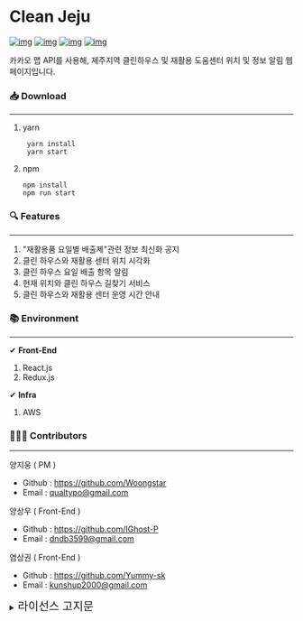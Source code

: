 # Clean Jeju

[![img](https://camo.githubusercontent.com/2cfe64a6b94c3c17464c04567ae35986e06fd8df8228fb373864152adad57bb7/68747470733a2f2f696d672e736869656c64732e696f2f6769746875622f6973737565732f436c65616e2d486f7573652d4a656a752f436c65616e2d486f7573652d4a656a75)](https://camo.githubusercontent.com/2cfe64a6b94c3c17464c04567ae35986e06fd8df8228fb373864152adad57bb7/68747470733a2f2f696d672e736869656c64732e696f2f6769746875622f6973737565732f436c65616e2d486f7573652d4a656a752f436c65616e2d486f7573652d4a656a75) [![img](https://camo.githubusercontent.com/049b077fa37eafeb0c01284794474e95a9417441602f3c23ed439fdac8232371/68747470733a2f2f696d672e736869656c64732e696f2f6769746875622f666f726b732f436c65616e2d486f7573652d4a656a752f436c65616e2d486f7573652d4a656a75)](https://camo.githubusercontent.com/049b077fa37eafeb0c01284794474e95a9417441602f3c23ed439fdac8232371/68747470733a2f2f696d672e736869656c64732e696f2f6769746875622f666f726b732f436c65616e2d486f7573652d4a656a752f436c65616e2d486f7573652d4a656a75) [![img](https://camo.githubusercontent.com/428e29f6bd69e4dc812e7288c8c3238bd18def16ea867f20360c65727956efbe/68747470733a2f2f696d672e736869656c64732e696f2f6769746875622f73746172732f436c65616e2d486f7573652d4a656a752f436c65616e2d486f7573652d4a656a75)](https://camo.githubusercontent.com/428e29f6bd69e4dc812e7288c8c3238bd18def16ea867f20360c65727956efbe/68747470733a2f2f696d672e736869656c64732e696f2f6769746875622f73746172732f436c65616e2d486f7573652d4a656a752f436c65616e2d486f7573652d4a656a75) [![img](https://camo.githubusercontent.com/ace29fb45f78771cee535c2488c72372be01058dc343f87a823259297651e7cb/68747470733a2f2f696d672e736869656c64732e696f2f6769746875622f6c6963656e73652f436c65616e2d486f7573652d4a656a752f436c65616e2d486f7573652d4a656a75)](https://camo.githubusercontent.com/ace29fb45f78771cee535c2488c72372be01058dc343f87a823259297651e7cb/68747470733a2f2f696d672e736869656c64732e696f2f6769746875622f6c6963656e73652f436c65616e2d486f7573652d4a656a752f436c65616e2d486f7573652d4a656a75)

카카오 맵 API를 사용해, 제주지역 클린하우스 및 재활용 도움센터 위치 및 정보 알림 웹페이지입니다.



### 📥 Download

------

1. yarn

   ```
    yarn install 
    yarn start
   ```

2. npm

   ```
   npm install
   npm run start
   ```



### 🔍 Features

------

1. "재활용품 요일별 배출제"관련 정보 최신화 공지
2. 클린 하우스와 재활용 센터 위치 시각화
3. 클린 하우스 요일 배출 항목 알림
4. 현재 위치와 클린 하우스 길찾기 서비스
5. 클린 하우스와 재활용 센터 운영 시간 안내

### 📚 Environment

------

✔ **Front-End**

1. React.js
2. Redux.js



✔ **Infra**

1. AWS



### 👨‍👨‍👦 Contributors

------



양지웅 ( PM )

- Github : https://github.com/Woongstar
- Email : [qualtypo@gmail.com](mailto:qualtypo@gmail.com)

양상우 ( Front-End ) 

+ Github : https://github.com/IGhost-P
+  Email : dndb3599@gmail.com

염상권 ( Front-End ) 

+ Github : https://github.com/Yummy-sk 
+ Email : kunshup2000@gmail.com

<details>
    <summary><span style="font-size: 20px">
        라이선스 고지문
        </span></summary>
    <div markdown="1">
<br/><br/>
<h1>OSS Notice | Clean-House-Jeju</h1>
<br/><br/>
This application is Copyright © (Clean-House-Jeju). All rights reserved.
<br/><br/>
The following sets forth attribution notices for third party software that may be contained in this application.
<br/><br/>
<h4>
    제주특별자치도 제주시 클린하우스 정보
        </h4>
<br/><br/>
https://www.data.go.kr/data/15058749/openapi.do
<br/><br/>
Copyright DATA.go.kr
<br/><br/>
<h4>
    서귀포시 클린하우스 정보 데이터
        </h4>
<br/><br/>
https://www.data.go.kr/data/15056472/fileData.do
<br/><br/>
Copyright DATA.go.kr
<br/><br/>
<h4>
    제주 재활용 도움센터 데이터
        </h4>
<br/><br/>
https://www.jeju.go.kr/nature/environment/recycle.htm 
<br/><br/>
Copyright 2019 제주특별자치도. All rights reserved
<br/><br/>
<h4>
    @testing-library/user-event
        </h4>
<br/><br/>
https://github.com/testing-library/user-event
<br/><br/>
Copyright 2020 Giorgio Polvara
<br/><br/>
MIT License
<br/><br/>
<h4>
    
   axios     </h4>
<br/><br/>
https://github.com/axios/axios
<br/><br/>
Copyright 2014-present Matt Zabriskie
<br/><br/>
MIT License
<br/><br/>
<h4>
    Bootstrap
        </h4>
<br/><br/>
https://github.com/twbs/bootstrap/
<br/><br/>
Copyright 2011-2017 Twitter, Inc.
<br/><br/>
Copyright 2011-2017 The Bootstrap Authors
<br/><br/>
MIT License
<br/><br/>
<h4>
    Create React App
        </h4>
<br/><br/>
https://github.com/facebook/create-react-app
<br/><br/>
Copyright 2013-present, Facebook, Inc.
<br/><br/>
MIT License
<br/><br/>
       <h4>Facebook React</h4>
<br/><br/>
https://github.com/facebook/react
<br/><br/>
Copyright 2013-present, Facebook, Inc.
<br/><br/>
MIT License
<br/><br/>
        <h4>
            jest-dom
        </h4>
<br/><br/>
https://github.com/testing-library/jest-dom
<br/><br/>
Copyright 2017 Kent C. Dodds
<br/><br/>
MIT License
<br/><br/>
        <h4>
            Material-UI
        </h4>
<br/><br/>
https://github.com/mui-org/material-ui
<br/><br/>
Copyright 2014 Call-Em-All
<br/><br/>
MIT License
<br/><br/>
        <h4>
            React Icons
        </h4>
<br/><br/>
https://github.com/react-icons/react-icons
<br/><br/>
Copyright 2018 kamijin_fanta
<br/><br/>
MIT License
<br/><br/>
        <h4>React Redux</h4>
<br/><br/>
https://github.com/reduxjs/react-redux
<br/><br/>
Copyright 2015-present Dan Abramov
<br/><br/>
MIT License
<br/><br/>
        <h4>
            React Testing Library
        </h4>
<br/><br/>
https://github.com/testing-library/react-testing-library
<br/><br/>
Copyright 2017 Kent C. Dodds
<br/><br/>
MIT License
<br/><br/>
        <h4>
            react-accessible-accordion
        </h4>
<br/><br/>
https://github.com/springload/react-accessible-accordion
<br/><br/>
MIT License
<br/><br/>
        <h4>
            React-Bootstrap
        </h4>
<br/><br/>
https://github.com/react-bootstrap/react-bootstrap
<br/><br/>
Copyright 2014-present Stephen J. Collings, Matthew Honnibal, Pieter Vanderwerff
<br/><br/>
MIT License
<br/><br/>
        <h4>
            react-infinite-scroll-component
        </h4>
<br/><br/>
https://github.com/ankeetmaini/react-infinite-scroll-component
<br/><br/>
Copyright Ankeet Maini
<br/><br/>
MIT License
<br/><br/>
        <h4>
            Redux
        </h4>
<br/><br/>
https://github.com/reduxjs/redux
<br/><br/>
Copyright 2015-present Dan Abramov
<br/><br/>
MIT License
<br/><br/>
        <h4>
            Redux DevTools Extension
        </h4>
<br/><br/>
https://github.com/zalmoxisus/redux-devtools-extension
<br/><br/>
Copyright 2015-present Mihail Diordiev
<br/><br/>
MIT License
<br/><br/>
        <h4>
            Redux Thunk
        </h4>
<br/><br/>
https://github.com/reduxjs/redux-thunk
<br/><br/>
Copyright 2015-present Dan Abramov
<br/><br/>
MIT License
<br/><br/>
        <h4>
            styled-components
        </h4>
<br/><br/>
https://github.com/styled-components/styled-components
<br/><br/>
Copyright 2016-present Glen Maddern and Maximilian Stoiber
<br/><br/>
MIT License
<br/><br/>
        <h4>
            styled-reset
        </h4>
<br/><br/>
https://github.com/zacanger/styled-reset
<br/><br/>
Copyright Zac Anger
<br/><br/>
GNU Lesser General Public License v3.0 or later
<br/><br/>
        <h4>
            web-vitals
        </h4>
<br/><br/>
https://github.com/GoogleChrome/web-vitals
<br/><br/>
Copyright 2020 Google LLC
<br/><br/>
Apache License 2.0
<br/><br/>
       <hr/>
       <h3>GNU Lesser General Public License v3.0 or later</h3>
<br/><br/>
GNU LESSER GENERAL PUBLIC LICENSE
<br/><br/>
Version 3, 29 June 2007
<br/><br/>
Copyright (C) 2007 Free Software Foundation, Inc. 
<br/><br/>
Everyone is permitted to copy and distribute verbatim copies of this license document, but changing it is not allowed.
<br/><br/>
This version of the GNU Lesser General Public License incorporates the terms and conditions of version 3 of the GNU General Public License, supplemented by the additional permissions listed below.
<br/><br/>
   0. Additional Definitions.
<br/>
<br/>
<br/>
      As used herein, "this License" refers to version 3 of the GNU Lesser General Public License, and the "GNU GPL" refers to version 3 of the GNU General Public License.
<br/>
<br/>
<br/>
      "The Library" refers to a covered work governed by this License, other than an Application or a Combined Work as defined below.
<br/>
<br/>
<br/>
      An "Application" is any work that makes use of an interface provided by the Library, but which is not otherwise based on the Library. Defining a subclass of a class defined by the Library is deemed a mode of using an interface provided by the Library.
<br/>
<br/>
<br/>
      A "Combined Work" is a work produced by combining or linking an Application with the Library. The particular version of the Library with which the Combined Work was made is also called the "Linked Version".
<br/>
<br/>
<br/>
      The "Minimal Corresponding Source" for a Combined Work means the Corresponding Source for the Combined Work, excluding any source code for portions of the Combined Work that, considered in isolation, are based on the Application, and not on the Linked Version.
<br/>
<br/>
<br/><br/>
      The "Corresponding Application Code" for a Combined Work means the object code and/or source code for the Application, including any data and utility programs needed for reproducing the Combined Work from the Application, but excluding the System Libraries of the Combined Work.
<br/><br/>
   1. Exception to Section 3 of the GNU GPL.
<br/><br/>
   You may convey a covered work under sections 3 and 4 of this License without being bound by section 3 of the GNU GPL.
<br/><br/>
   2. Conveying Modified Versions.
<br/><br/>
   If you modify a copy of the Library, and, in your modifications, a facility refers to a function or data to be supplied by an Application that uses the facility (other than as an argument passed when the facility is invoked), then you may convey a copy of the modified version:
<br/><br/>
      a) under this License, provided that you make a good faith effort to ensure that, in the event an Application does not supply the function or data, the facility still operates, and performs whatever part of its purpose remains meaningful, or
<br/><br/>
      b) under the GNU GPL, with none of the additional permissions of this License applicable to that copy.
<br/><br/>
   3. Object Code Incorporating Material from Library Header Files.
<br/><br/>
   The object code form of an Application may incorporate material from a header file that is part of the Library. You may convey such object code under terms of your choice, provided that, if the incorporated material is not limited to numerical parameters, data structure layouts and accessors, or small macros, inline functions and templates (ten or fewer lines in length), you do both of the following:
<br/><br/>
      a) Give prominent notice with each copy of the object code that the Library is used in it and that the Library and its use are covered by this License.
<br/><br/>
      b) Accompany the object code with a copy of the GNU GPL and this license document.
<br/><br/>
   4. Combined Works.
<br/><br/>
   You may convey a Combined Work under terms of your choice that, taken together, effectively do not restrict modification of the portions of the Library contained in the Combined Work and reverse engineering for debugging such modifications, if you also do each of the following:
<br/><br/>
      a) Give prominent notice with each copy of the Combined Work that the Library is used in it and that the Library and its use are covered by this License.
<br/><br/>
      b) Accompany the Combined Work with a copy of the GNU GPL and this license document.
<br/><br/>
      c) For a Combined Work that displays copyright notices during execution, include the copyright notice for the Library among these notices, as well as a reference directing the user to the copies of the GNU GPL and this license document.
<br/><br/>
      d) Do one of the following:
<br/><br/>
         0) Convey the Minimal Corresponding Source under the terms of this License, and the Corresponding Application Code in a form suitable for, and under terms that permit, the user to recombine or relink the Application with a modified version of the Linked Version to produce a modified Combined Work, in the manner specified by section 6 of the GNU GPL for conveying Corresponding Source.
<br/><br/>
         1) Use a suitable shared library mechanism for linking with the Library. A suitable mechanism is one that (a) uses at run time a copy of the Library already present on the user's computer system, and (b) will operate properly with a modified version of the Library that is interface-compatible with the Linked Version.
<br/><br/>
      e) Provide Installation Information, but only if you would otherwise be required to provide such information under section 6 of the GNU GPL, and only to the extent that such information is necessary to install and execute a modified version of the Combined Work produced by recombining or relinking the Application with a modified version of the Linked Version. (If you use option 4d0, the Installation Information must accompany the Minimal Corresponding Source and Corresponding Application Code. If you use option 4d1, you must provide the Installation Information in the manner specified by section 6 of the GNU GPL for conveying Corresponding Source.)
<br/><br/>
   5. Combined Libraries.
<br/><br/>
   You may place library facilities that are a work based on the Library side by side in a single library together with other library facilities that are not Applications and are not covered by this License, and convey such a combined library under terms of your choice, if you do both of the following:
<br/><br/>
      a) Accompany the combined library with a copy of the same work based on the Library, uncombined with any other library facilities, conveyed under the terms of this License.
<br/><br/>
      b) Give prominent notice with the combined library that part of it is a work based on the Library, and explaining where to find the accompanying uncombined form of the same work.
<br/><br/>
   6. Revised Versions of the GNU Lesser General Public License.
<br/><br/>
   The Free Software Foundation may publish revised and/or new versions of the GNU Lesser General Public License from time to time. Such new versions will be similar in spirit to the present version, but may differ in detail to address new problems or concerns.
<br/><br/>
   Each version is given a distinguishing version number. If the Library as you received it specifies that a certain numbered version of the GNU Lesser General Public License "or any later version" applies to it, you have the option of following the terms and conditions either of that published version or of any later version published by the Free Software Foundation. If the Library as you received it does not specify a version number of the GNU Lesser General Public License, you may choose any version of the GNU Lesser General Public License ever published by the Free Software Foundation.
<br/><br/>
   If the Library as you received it specifies that a proxy can decide whether future versions of the GNU Lesser General Public License shall apply, that proxy's public statement of acceptance of any version is permanent authorization for you to choose that version for the Library.
<br/><br/>

<h3>Apache License 2.0</h3>
<br/><br/>
      Apache License
<br/><br/>
      Version 2.0, January 2004
<br/><br/>
      http://www.apache.org/licenses/
<br/><br/>
TERMS AND CONDITIONS FOR USE, REPRODUCTION, AND DISTRIBUTION
<br/><br/>
1. Definitions.
<br/><br/>
"License" shall mean the terms and conditions for use, reproduction, and distribution as defined by Sections 1 through 9 of this document.
<br/><br/>
"Licensor" shall mean the copyright owner or entity authorized by the copyright owner that is granting the License.
<br/><br/>
"Legal Entity" shall mean the union of the acting entity and all other entities that control, are controlled by, or are under common control with that entity. For the purposes of this definition, "control" means (i) the power, direct or indirect, to cause the direction or management of such entity, whether by contract or otherwise, or (ii) ownership of fifty percent (50%) or more of the outstanding shares, or (iii) beneficial ownership of such entity.
<br/><br/>
"You" (or "Your") shall mean an individual or Legal Entity exercising permissions granted by this License.
<br/><br/>
"Source" form shall mean the preferred form for making modifications, including but not limited to software source code, documentation source, and configuration files.
<br/><br/>
"Object" form shall mean any form resulting from mechanical transformation or translation of a Source form, including but not limited to compiled object code, generated documentation, and conversions to other media types.
<br/><br/>
"Work" shall mean the work of authorship, whether in Source or Object form, made available under the License, as indicated by a copyright notice that is included in or attached to the work (an example is provided in the Appendix below).
<br/><br/>
"Derivative Works" shall mean any work, whether in Source or Object form, that is based on (or derived from) the Work and for which the editorial revisions, annotations, elaborations, or other modifications represent, as a whole, an original work of authorship. For the purposes of this License, Derivative Works shall not include works that remain separable from, or merely link (or bind by name) to the interfaces of, the Work and Derivative Works thereof.
<br/><br/>
"Contribution" shall mean any work of authorship, including the original version of the Work and any modifications or additions to that Work or Derivative Works thereof, that is intentionally submitted to Licensor for inclusion in the Work by the copyright owner or by an individual or Legal Entity authorized to submit on behalf of the copyright owner. For the purposes of this definition, "submitted" means any form of electronic, verbal, or written communication sent to the Licensor or its representatives, including but not limited to communication on electronic mailing lists, source code control systems, and issue tracking systems that are managed by, or on behalf of, the Licensor for the purpose of discussing and improving the Work, but excluding communication that is conspicuously marked or otherwise designated in writing by the copyright owner as "Not a Contribution."
<br/><br/>
"Contributor" shall mean Licensor and any individual or Legal Entity on behalf of whom a Contribution has been received by Licensor and subsequently incorporated within the Work.
<br/><br/>
2. Grant of Copyright License. Subject to the terms and conditions of this License, each Contributor hereby grants to You a perpetual, worldwide, non-exclusive, no-charge, royalty-free, irrevocable copyright license to reproduce, prepare Derivative Works of, publicly display, publicly perform, sublicense, and distribute the Work and such Derivative Works in Source or Object form.
<br/><br/>
3. Grant of Patent License. Subject to the terms and conditions of this License, each Contributor hereby grants to You a perpetual, worldwide, non-exclusive, no-charge, royalty-free, irrevocable (except as stated in this section) patent license to make, have made, use, offer to sell, sell, import, and otherwise transfer the Work, where such license applies only to those patent claims licensable by such Contributor that are necessarily infringed by their Contribution(s) alone or by combination of their Contribution(s) with the Work to which such Contribution(s) was submitted. If You institute patent litigation against any entity (including a cross-claim or counterclaim in a lawsuit) alleging that the Work or a Contribution incorporated within the Work constitutes direct or contributory patent infringement, then any patent licenses granted to You under this License for that Work shall terminate as of the date such litigation is filed.
<br/><br/>
4. Redistribution. You may reproduce and distribute copies of the Work or Derivative Works thereof in any medium, with or without modifications, and in Source or Object form, provided that You meet the following conditions:
<br/><br/>
     (a) You must give any other recipients of the Work or Derivative Works a copy of this License; and
<br/><br/>
     (b) You must cause any modified files to carry prominent notices stating that You changed the files; and
<br/><br/>
     (c) You must retain, in the Source form of any Derivative Works that You distribute, all copyright, patent, trademark, and attribution notices from the Source form of the Work, excluding those notices that do not pertain to any part of the Derivative Works; and
<br/><br/>
     (d) If the Work includes a "NOTICE" text file as part of its distribution, then any Derivative Works that You distribute must include a readable copy of the attribution notices contained within such NOTICE file, excluding those notices that do not pertain to any part of the Derivative Works, in at least one of the following places: within a NOTICE text file distributed as part of the Derivative Works; within the Source form or documentation, if provided along with the Derivative Works; or, within a display generated by the Derivative Works, if and wherever such third-party notices normally appear. The contents of the NOTICE file are for informational purposes only and do not modify the License. You may add Your own attribution notices within Derivative Works that You distribute, alongside or as an addendum to the NOTICE text from the Work, provided that such additional attribution notices cannot be construed as modifying the License.
<br/><br/>
     You may add Your own copyright statement to Your modifications and may provide additional or different license terms and conditions for use, reproduction, or distribution of Your modifications, or for any such Derivative Works as a whole, provided Your use, reproduction, and distribution of the Work otherwise complies with the conditions stated in this License.
<br/><br/>
5. Submission of Contributions. Unless You explicitly state otherwise, any Contribution intentionally submitted for inclusion in the Work by You to the Licensor shall be under the terms and conditions of this License, without any additional terms or conditions. Notwithstanding the above, nothing herein shall supersede or modify the terms of any separate license agreement you may have executed with Licensor regarding such Contributions.
<br/>
6. Trademarks. This License does not grant permission to use the trade names, trademarks, service marks, or product names of the Licensor, except as required for reasonable and customary use in describing the origin of the Work and reproducing the content of the NOTICE file.
<br/><br/>
7. Disclaimer of Warranty. Unless required by applicable law or agreed to in writing, Licensor provides the Work (and each Contributor provides its Contributions) on an "AS IS" BASIS, WITHOUT WARRANTIES OR CONDITIONS OF ANY KIND, either express or implied, including, without limitation, any warranties or conditions of TITLE, NON-INFRINGEMENT, MERCHANTABILITY, or FITNESS FOR A PARTICULAR PURPOSE. You are solely responsible for determining the appropriateness of using or redistributing the Work and assume any risks associated with Your exercise of permissions under this License.
<br/><br/>
8. Limitation of Liability. In no event and under no legal theory, whether in tort (including negligence), contract, or otherwise, unless required by applicable law (such as deliberate and grossly negligent acts) or agreed to in writing, shall any Contributor be liable to You for damages, including any direct, indirect, special, incidental, or consequential damages of any character arising as a result of this License or out of the use or inability to use the Work (including but not limited to damages for loss of goodwill, work stoppage, computer failure or malfunction, or any and all other commercial damages or losses), even if such Contributor has been advised of the possibility of such damages.
<br/><br/>
9. Accepting Warranty or Additional Liability. While redistributing the Work or Derivative Works thereof, You may choose to offer, and charge a fee for, acceptance of support, warranty, indemnity, or other liability obligations and/or rights consistent with this License. However, in accepting such obligations, You may act only on Your own behalf and on Your sole responsibility, not on behalf of any other Contributor, and only if You agree to indemnify, defend, and hold each Contributor harmless for any liability incurred by, or claims asserted against, such Contributor by reason of your accepting any such warranty or additional liability.
<br/><br/>
END OF TERMS AND CONDITIONS
<br/><br/>
APPENDIX: How to apply the Apache License to your work.
<br/><br/>
To apply the Apache License to your work, attach the following boilerplate notice, with the fields enclosed by brackets "[]" replaced with your own identifying information. (Don't include the brackets!)  The text should be enclosed in the appropriate comment syntax for the file format. We also recommend that a file or class name and description of purpose be included on the same "printed page" as the copyright notice for easier identification within third-party archives.
<br/><br/>
Copyright [2021] [Clean-House-Jeju]
<br/><br/>
Licensed under the Apache License, Version 2.0 (the "License");
you may not use this file except in compliance with the License.
You may obtain a copy of the License at
<br/><br/>
http://www.apache.org/licenses/LICENSE-2.0
<br/><br/>
Unless required by applicable law or agreed to in writing, software
      <br/><br/>
distributed under the License is distributed on an "AS IS" BASIS,
WITHOUT WARRANTIES OR CONDITIONS OF ANY KIND, either express or implied.
      <br/><br/>
See the License for the specific language governing permissions and
<br/><br/>
      limitations under the License.
<br/><br/>
       <hr/>
       <h3>MIT License</h3>
<br/><br/>
MIT License
<br/><br/>
Copyright (c)  
<br/><br/>
Permission is hereby granted, free of charge, to any person obtaining a copy of this software and associated documentation files (the "Software"), to deal in the Software without restriction, including without limitation the rights to use, copy, modify, merge, publish, distribute, sublicense, and/or sell copies of the Software, and to permit persons to whom the Software is furnished to do so, subject to the following conditions:
<br/><br/>
The above copyright notice and this permission notice shall be included in all copies or substantial portions of the Software.
<br/><br/>
THE SOFTWARE IS PROVIDED "AS IS", WITHOUT WARRANTY OF ANY KIND, EXPRESS OR IMPLIED, INCLUDING BUT NOT LIMITED TO THE WARRANTIES OF MERCHANTABILITY, FITNESS FOR A PARTICULAR PURPOSE AND NONINFRINGEMENT. IN NO EVENT SHALL THE AUTHO
</div>
</details>

